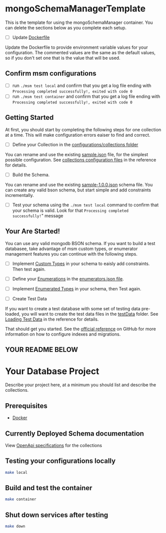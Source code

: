 # mongoSchemaManagerTemplate
This is the template for using the mongoSchemaManager container. You can delete the sections below as you complete each setup.

- [ ] Update [Dockerfile](./Dockerfile)

Update the Dockerfile to provide environment variable values for your configuration. The commented values are the same as the default values, so if you don't set one that is the value that will be used. 

## Confirm msm configurations

- [ ] run ``./msm test local`` and confirm that you get a log file ending with ``Processing completed successfully!, exited with code 0``
- [ ] run ``./msm test container`` and confirm that you get a log file ending with ``Processing completed successfully!, exited with code 0`` 

## Getting Started

At first, you should start by completing the following steps for one collection at a time. This will make configuration errors eaiser to find and correct.

- [ ] Define your Collection in the [configurations/collections folder](./configurations/collections/)

You can rename and use the existing [sample.json](./configurations/collections/sample.json) file, for the simplest possible configuration. See [collections configuration files](https://github.com/agile-learning-institute/mongoSchemaManager/blob/main/docs/REFERENCE.md#collections-configuration-files) in the reference for details.

- [ ] Build the Schema. 

You can rename and use the existing [sample-1.0.0.json](./configurations/schemas/sample-1.0.0.json) schema file. You can create any valid bson schema, but start simple and add constraints incrementally.

- [ ] Test your schema using the ``./msm test local`` command to confirm that your schema is valid. Look for that ``Processing completed successfully!``" message

## Your Are Started!
You can use any valid mongodb BSON schema. If you want to build a test databasee, take advantage of msm custom types, or enumerator management features you can continue with the following steps. 


- [ ] Implement [Custom Types](https://github.com/agile-learning-institute/mongoSchemaManager/blob/main/docs/REFERENCE.md#msmtype) in your schema to eaisly add constraints. Then test again.

- [ ] Define your [Enumerations](https://github.com/agile-learning-institute/mongoSchemaManager/blob/main/docs/REFERENCE.md#enumerations) in the [enumerators.json file](./configurations/enumerators/enumerators.json). 

- [ ] Implement [Enumerated Types](https://github.com/agile-learning-institute/mongoSchemaManager/blob/main/docs/REFERENCE.md#msmenums) in your schema, then Test again.

- [ ] Create Test Data

If you want to create a test database with some set of testing data pre-loaded, you will want to create the test data files in the [testData](./configurations/testData/) folder. See [Loading Test Data](https://github.com/agile-learning-institute/mongoSchemaManager/blob/main/docs/REFERENCE.md#loading-test-data) in the reference for details.

That should get you started. See the [official reference](https://github.com/agile-learning-institute/mongoSchemaManager/blob/main/docs/REFERENCE.md) on GitHub for more information on how to configure indexes and migrations.

YOUR README BELOW
--------------------------------------
# Your Database Project
Describe your project here, at a minimum you should list and describe the collections. 

## Prerequisites
- [Docker](https://www.docker.com/products/docker-desktop/)

## Currently Deployed Schema documentation
View [OpenApi specifications](https://flatballflyer.github.io/testSchemaManager/) for the collections

## Testing your configurations locally
```bash
make local
```

## Build and test the container 
```bash
make container
```

## Shut down services after testing
```bash
make down
```